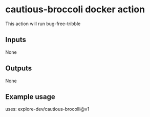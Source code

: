 # cautious-broccoli docker action

This action will run bug-free-tribble 

## Inputs

None

## Outputs

None 

## Example usage

uses: explore-dev/cautious-brocolli@v1
